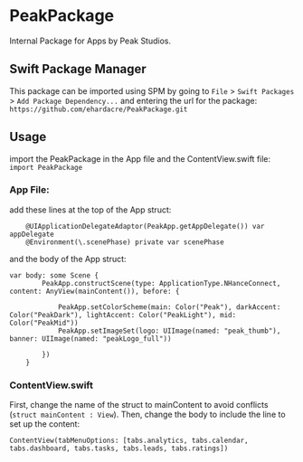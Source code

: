 # PeakPackage

Internal Package for Apps by Peak Studios.

## Swift Package Manager

This package can be imported using SPM by going to `File` > `Swift Packages` > `Add Package Dependency...` and entering the url for the package: `https://github.com/ehardacre/PeakPackage.git`

## Usage

import the PeakPackage in the App file and the ContentView.swift file: `import PeakPackage`

### App File:

add these lines at the top of the App struct:
```
    @UIApplicationDelegateAdaptor(PeakApp.getAppDelegate()) var appDelegate
    @Environment(\.scenePhase) private var scenePhase
```

and the body of the App struct: 

```
var body: some Scene {
        PeakApp.constructScene(type: ApplicationType.NHanceConnect, content: AnyView(mainContent()), before: {
            
            PeakApp.setColorScheme(main: Color("Peak"), darkAccent: Color("PeakDark"), lightAccent: Color("PeakLight"), mid: Color("PeakMid"))
            PeakApp.setImageSet(logo: UIImage(named: "peak_thumb"), banner: UIImage(named: "peakLogo_full"))
            
        })
    }
```

### ContentView.swift

First, change the name of the struct to mainContent to avoid conflicts (`struct mainContent : View`). Then, change the body to include the line to set up the content: 

```
ContentView(tabMenuOptions: [tabs.analytics, tabs.calendar, tabs.dashboard, tabs.tasks, tabs.leads, tabs.ratings])
```



